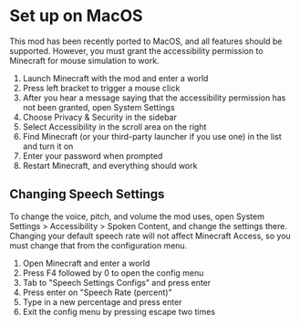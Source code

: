 # Set up on MacOS

This mod has been recently ported to MacOS, and all features should be supported. However, you must grant the accessibility permission to Minecraft for mouse simulation to work.

1. Launch Minecraft with the mod and enter a world
2. Press left bracket to trigger a mouse click
3. After you hear a message saying that the accessibility permission has not been granted, open System Settings
4. Choose Privacy & Security in the sidebar
5. Select Accessibility in the scroll area on the right
6. Find Minecraft (or your third-party launcher if you use one) in the list and turn it on
7. Enter your password when prompted
8. Restart Minecraft, and everything should work

## Changing Speech Settings

To change the voice, pitch, and volume the mod uses, open System Settings > Accessibility > Spoken Content, and change the settings there. Changing your default speech rate will not affect Minecraft Access, so you must change that from the configuration menu.

1. Open Minecraft and enter a world
2. Press F4 followed by 0 to open the config menu
3. Tab to "Speech Settings Configs" and press enter
4. Press enter on "Speech Rate (percent)"
5. Type in a new percentage and press enter
6. Exit the config menu by pressing escape two times